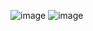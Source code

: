 ![image](https://user-images.githubusercontent.com/76389965/154275817-834c170c-e62d-4ebc-bb89-85f7c086555a.png)
![image](https://user-images.githubusercontent.com/76389965/154276026-2e26e0e5-bed4-4e8e-85b8-7277b5464633.png)
